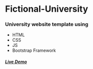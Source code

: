 # Fictional-University
<h3>University website template using</h3>
<ul>
  <li>HTML</li>
  <li>CSS</li>
  <li>JS</li>
  <li>Bootstrap Framework</li>
</ul>
<h5><a href="https://tarun-bisht.github.io/Fictional-University-Theme/">Live Demo</a></h5>
